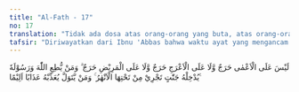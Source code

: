 ```yaml
---
title: "Al-Fath - 17"
no: 17
translation: "Tidak ada dosa atas orang-orang yang buta, atas orang-orang yang pincang, dan atas orang-orang yang sakit (apabila tidak ikut berperang). Barangsiapa taat kepada Allah dan Rasul-Nya, Dia akan memasukkannya ke dalam surga yang mengalir di bawahnya sungai-sungai; tetapi barangsiapa berpaling, Dia akan mengazabnya dengan azab yang pedih. "
tafsir: "Diriwayatkan dari Ibnu 'Abbas bahwa waktu ayat yang mengancam orang-orang yang tidak mau ikut berjihad bersama Rasulullah turun, maka orang-orang yang lumpuh berkata, \"Bagaimana dengan kami ya Rasulullah?\" Sebagai jawabannya turunlah ayat ini.\n\nDalam ayat ini, Allah menerangkan bahwa alasan-alasan yang dibolehkan bagi seseorang untuk tidak ikut berperang adalah karena buta, pincang, cacat jasmani, atau sakit. Muqatil berkata, \"Nabi saw membenarkan alasan orang-orang yang sakit untuk tidak ikut bersama Rasulullah ke Hudaibiyyah dengan alasan ayat ini.\"\n\nKemudian Allah memberikan dorongan dan semangat kepada orang-orang beriman bahwa barang siapa yang menaati Allah dan Rasul-Nya, serta memenuhi panggilan jihad di jalan-Nya, akan diberi balasan berupa surga yang penuh kenikmatan. Sebaliknya orang-orang yang mengingkari Allah dan Rasul-Nya serta tidak mau ikut berjihad bersama kaum Muslimin yang lain, Allah akan mengazabnya dengan azab yang pedih."
---
```


لَيْسَ عَلَى الْاَعْمٰى حَرَجٌ وَّلَا عَلَى الْاَعْرَجِ حَرَجٌ وَّلَا عَلَى الْمَرِيْضِ حَرَجٌ ۗ وَمَنْ يُّطِعِ اللّٰهَ وَرَسُوْلَهٗ يُدْخِلْهُ جَنّٰتٍ تَجْرِيْ مِنْ تَحْتِهَا الْاَنْهٰرُ ۚ وَمَنْ يَّتَوَلَّ يُعَذِّبْهُ عَذَابًا اَلِيْمًا ࣖ 
